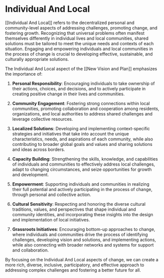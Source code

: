 # Individual And Local

[[Individual And Local]] refers to the decentralized personal and community-level aspects of addressing challenges, promoting change, and fostering growth. Recognizing that universal problems often manifest themselves differently in individual lives and local communities, shared solutions must be tailored to meet the unique needs and contexts of each situation. Engaging and empowering individuals and local communities in the process of change is crucial to developing effective, sustainable, and culturally appropriate solutions.

The Individual And Local aspect of the [[New Vision and Plan]] emphasizes the importance of:

1.  **Personal Responsibility**: Encouraging individuals to take ownership of their actions, choices, and decisions, and to actively participate in creating positive change in their lives and communities.
    
2.  **Community Engagement**: Fostering strong connections within local communities, promoting collaboration and cooperation among residents, organizations, and local authorities to address shared challenges and leverage collective resources.
    
3.  **Localized Solutions**: Developing and implementing context-specific strategies and initiatives that take into account the unique characteristics, needs, and aspirations of each community, while also contributing to broader global goals and values and sharing solutions and ideas across borders.
    
4.  **Capacity Building**: Strengthening the skills, knowledge, and capabilities of individuals and communities to effectively address local challenges, adapt to changing circumstances, and seize opportunities for growth and development.
    
5.  **Empowerment**: Supporting individuals and communities in realizing their full potential and actively participating in the process of change, through personal and collective action.
    
6.  **Cultural Sensitivity**: Respecting and honoring the diverse cultural traditions, values, and perspectives that shape individual and community identities, and incorporating these insights into the design and implementation of local initiatives.
    
7.  **Grassroots Initiatives**: Encouraging bottom-up approaches to change, where individuals and communities drive the process of identifying challenges, developing vision and solutions, and implementing actions, while also connecting with broader networks and systems for support and collaboration.
    

By focusing on the Individual And Local aspects of change, we can create a more rich, diverse, inclusive, participatory, and effective approach to addressing complex challenges and fostering a better future for all.